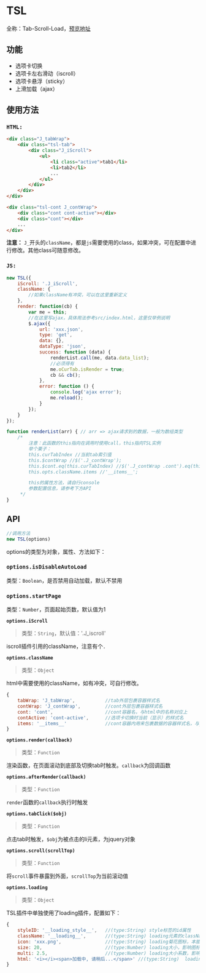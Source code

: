# TSL

全称：Tab-Scroll-Load，[预览地址](http://007sair.github.io/demo/TSL/index.html)

## 功能

- 选项卡切换
- 选项卡左右滑动（iscroll）
- 选项卡悬浮（sticky）
- 上滑加载（ajax）

## 使用方法

### `HTML:`

``` html
<div class="J_tabWrap">
    <div class="tsl-tab">
        <div class="J_iScroll">
            <ul>
                <li class="active">tab1</li>
                <li>tab2</li>
                ...
            </ul>
        </div>
    </div>
</div>

<div class="tsl-cont J_contWrap">
    <div class="cont cont-active"></div>
    <div class="cont"></div>
    ...
</div>
```

**注意：** `J_`开头的`className`，都是`js`需要使用的class，如果冲突，可在配置中进行修改。其他class可随意修改。

### `JS:`

``` javascript
new TSL({
    iScroll: '.J_iScroll',
    className: {
        //如果className有冲突，可以在这里重新定义
    },
    render: function(cb) {
        var me = this;
        //在这里写ajax，具体用法参考src/index.html，这里仅举例说明
        $.ajax({
            url: 'xxx.json',
            type: 'get',
            data: {},
            dataType: 'json',
            success: function (data) {
                renderList.call(me, data.data_list);
                //必须得有
                me.oCurTab.isRender = true;
                cb && cb();
            },
            error: function () {
                console.log('ajax error');
                me.reload();
            }
        });
    }
});

function renderList(arr) { // arr => ajax请求到的数据，一般为数组类型
    /*
        注意：此函数的this指向在调用时使用call，this指向TSL实例
        举个栗子：
        this.curTabIndex //当前tab索引值
        this.$contWrap //$('.J_contWrap');
        this.$cont.eq(this.curTabIndex) //$('.J_contWrap .cont').eq(this.curTabIndex);
        this.opts.className.items //'__items__';

        this的属性方法，请自行console
        参数配置信息，请参考下方API
     */
}
```

## API

```js
//调用方法
new TSL(options)
```

options的类型为对象，属性、方法如下：

### `options.isDisableAutoLoad`

类型：`Boolean`，是否禁用自动加载，默认不禁用

### `options.startPage`

类型：`Number`，页面起始页数，默认值为1

**`options.iScroll`**

> 类型：`String`，默认值：'.J_iscroll'

iscroll插件引用的className，注意有个`.`

**`options.className`**

> 类型：`Object`

html中需要使用的className，如有冲突，可自行修改。

```js
{
    tabWrap: 'J_tabWrap',			//tab外层包裹容器样式名
    contWrap: 'J_contWrap',			//cont外层包裹容器样式名
    cont: 'cont',					//cont容器名，与html中的名称对应上
    contActive: 'cont-active', 		//选项卡切换时当前（显示）的样式名
    items: '__items__'				//cont容器内用来包裹数据的容器样式名，与__loading__并列
}
```

**`options.render(callback)`**

> 类型：`Function`

渲染函数，在页面滚动到底部及切换tab时触发。`callback`为回调函数

**`options.afterRender(callback)`**

> 类型：`Function`

`render`函数的`callback`执行时触发

**`options.tabClick($obj)`**

> 类型：`Function`

点击tab时触发，`$obj`为被点击的li元素，为jquery对象

**`options.scroll(scrollTop)`**

> 类型：`Function`

将`scroll`事件暴露到外面，`scrollTop`为当前滚动值

**`options.loading`**

> 类型：`Object`

TSL插件中单独使用了loading插件，配置如下：

```js
{
    styleID: '__loading_style__',   //(type:String) style标签的id属性
    className: '__loading__',       //(type:String) loading元素的className
    icon: 'xxx.png',                //(type:String) loading菊花图标，本插件使用base64
    size: 20,                       //(type:Number) loading大小，影响图标与字体大小
    multi: 2.5,                     //(type:Number) loading大小系数，影响图标的高度
    html: '<i></i><span>加载中, 请稍后...</span>' //(type:String)  loading文本内容
}
```
